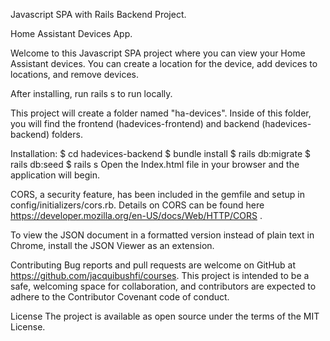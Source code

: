 Javascript SPA with Rails Backend Project.

Home Assistant Devices App.

Welcome to this Javascript SPA project where you can view your Home Assistant devices.  You can create a location for the device, add devices to locations, and remove devices.

After installing, run rails s to run locally.

This project will create a folder named "ha-devices".  Inside of this folder, you will find the frontend (hadevices-frontend) and backend (hadevices-backend) folders.  

Installation: $ cd hadevices-backend
              $ bundle install 
              $ rails db:migrate
              $ rails db:seed
              $ rails s
              Open the Index.html file in your browser and the application will begin.

CORS, a security feature,  has been included in the gemfile and setup in config/initializers/cors.rb.  Details on CORS can be found here  https://developer.mozilla.org/en-US/docs/Web/HTTP/CORS .

To view the JSON document in a formatted version instead of plain text in Chrome, install the JSON Viewer as an extension.

Contributing Bug reports and pull requests are welcome on GitHub at https://github.com/jacquibushfi/courses. This project is intended to be a safe, welcoming space for collaboration, and contributors are expected to adhere to the Contributor Covenant code of conduct.

License The project is available as open source under the terms of the MIT License.